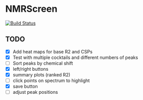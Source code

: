 # NMRScreen

[![Build Status](https://github.com/waudbygroup/NMRScreen.jl/actions/workflows/CI.yml/badge.svg?branch=main)](https://github.com/waudbygroup/NMRScreen.jl/actions/workflows/CI.yml?query=branch%3Amain)

## TODO

- [x] Add heat maps for base R2 and CSPs
- [x] Test with multiple cocktails and different numbers of peaks
- [ ] Sort peaks by chemical shift
- [x] left/right buttons
- [x] summary plots (ranked R2)
- [ ] click points on spectrum to highlight
- [x] save button
- [ ] adjust peak positions
